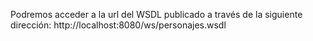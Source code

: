 Podremos acceder a la url del WSDL publicado a través de la siguiente dirección: http://localhost:8080/ws/personajes.wsdl